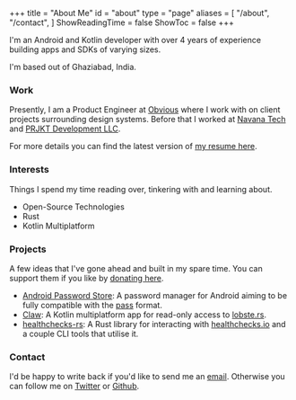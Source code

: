 +++
title = "About Me"
id = "about"
type = "page"
aliases = [
    "/about",
    "/contact",
]
ShowReadingTime = false
ShowToc = false
+++

I'm an Android and Kotlin developer with over 4 years of experience building apps and SDKs of varying sizes.

I'm based out of Ghaziabad, India.

### Work

Presently, I am a Product Engineer at [Obvious] where I work with on client projects surrounding design systems. Before that I worked at [Navana Tech] and [PRJKT Development LLC].

For more details you can find the latest version of [my resume here].

### Interests

Things I spend my time reading over, tinkering with and learning about.

- Open-Source Technologies
- Rust
- Kotlin Multiplatform

### Projects

A few ideas that I've gone ahead and built in my spare time. You can support them if you like by [donating here].

- [Android Password Store]: A password manager for Android aiming to be fully compatible with the [pass] format.
- [Claw]: A Kotlin multiplatform app for read-only access to [lobste.rs].
- [healthchecks-rs]: A Rust library for interacting with [healthchecks.io] and a couple CLI tools that utilise it.

### Contact

I'd be happy to write back if you'd like to send me an [email]. Otherwise you can follow me on [Twitter] or [Github].

[obvious]: https://obvious.in
[navana tech]: https://navanatech.in
[prjkt development llc]: https://prjkt.io
[my resume here]: https://msfjarvis.dev/resume.pdf
[donating here]: https://github.com/sponsors/msfjarvis
[android password store]: https://passwordstore.app
[pass]: https://passwordstore.org
[claw]: https://msfjarvis.dev/g/compose-lobsters
[lobste.rs]: https://lobste.rs
[healthchecks-rs]: https://msfjarvis.dev/g/healthchecks-rs
[healthchecks.io]: https://healthchecks.io
[email]: mailto:me@msfjarvis.dev
[twitter]: https://twitter.com/msfjarvis
[github]: https://msfjarvis.dev/g
